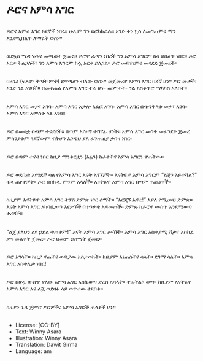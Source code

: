# ዶሮና አምሳ እግር

##
ዶሮና አምሳ እግር ጓደኞች ነበሩ። ሁሌም ግን ይፎካከራሉ። አንድ ቀን ኳስ ለመግጠምና ማን እንደሚበልጥ ለማዬት ወሰኑ።

##
ወደኳስ ሜዳ ሄዱና መጫወት ጀመሩ። ዶሮዋ ፈጣን ነበረች ግን አምሳ እግርም ከሳ ይበልጥ ነበር። ዶሮ አርቃ ትለጋለች፣ ግን አምሳ እግርም ከሷ አርቆ ይለጋል። ዶሮ መደካከምና መናደድ ጀመረች።

##
በሪጎሪ (ፍጹም ቅጣት ምት) ይዋጣልን ብለው ወሰኑ። መጀመሪያ አምሳ እግር በረኛ ሆነ። ዶሮ መታች፣ አንድ ጎል አገባች። በመቀጠል የአምሳ እግር ተራ ሆነ- መምታት- ጎል አስቆጥሮ ማካካስ አለበት።

##
አምሳ እግር መታ፣ አገባ። አምሳ እግር አታሎ አልፎ አገባ። አምሳ እግር በጭንቅላቱ መታ፣ አገባ። አምሳ እግር አምስት ጎል አገባ።

##
ዶሮ በመሳቷ በጣም ተናደደች። በጣም አሳዛኝ ተሸናፊ ሆነች። አምሳ እግር መሳቅ መፈንደቅ ጀመረ ምክንያቱም ጓደኛውም ብትሆን እንዲህ ያለ ፈንጠዝያ ታበዛ ነበር።

##
ዶሮ በጣም ተናዳ ነበር ከዚያ ማንቁርቷን (አፏን) ከፈተችና አምሳ እግርን ዋጠችው።

##
ዶሮ ወደቤቷ እየሄደች ሳለ የአምሳ እግር እናት አገኘቻት። እናትዬዋ አምሳ እግርም “ልጄን አይተሻል?” ብላ ጠየቀቻት። ዶሮ በበኩሏ ምንም አላለች። እናትዬዋ አምሳ እግር በጣም ተጨነቀች።

##
ከዚያም እናትዬዋ አምሳ እግር ትንሽ ድምጽ ነገር ሰማች። “እርጂኝ እናቴ!” እያለ የሚጮህ ድምጽ። እናት አምሳ እግር አካባቢውን እየቃኘች በጥንቃቄ አዳመጠች። ድምጹ ከዶሮዋ ውስጥ እንደሚወጣ ተረዳች።

##
“ልጄ ያለህን ልዩ ኃይል ተጠቀም!” እናት አምሳ እግር ጮኸች። አምሳ እግር አስቀያሚ ሽታና አስከፊ ቃና መልቀቅ ጀመረ። ዶሮ ህመም ይሰማት ጀመር።

##
ዶሮ አገሳች። ከዚያ ዋጠችና ወዲያው አስታወከች። ከዚያም አነጠሰችና ሳላች። ደግማ ሳለች። አምሳ እግር አስተሊታ ነበር!

##
ዶሮ በሆዷ ውስጥ ያለው አምሳ እግር እስኪወጣ ድረስ አሳላት። ተፈትልኮ ወጣ። ከዚያም እናትዬዋ አምሳ እግር እና ልጇ ወደዛፉ ላይ ወጥተው ተደበቁ።

##
ከዚያን ጊዜ ጀምሮ ዶሮዎችና አምሳ እግሮች ጠላቶች ሆኑ።

##
* License: [CC-BY]
* Text: Winny Asara
* Illustration: Winny Asara
* Translation: Dawit Girma
* Language: am
